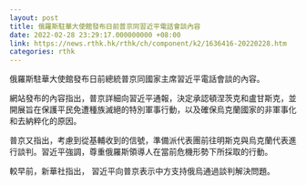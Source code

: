 ```yaml
---
layout: post
title: 俄羅斯駐華大使館發布日前普京同習近平電話會談內容
date: 2022-02-28 23:29:17.000000000 +08:00
link: https://news.rthk.hk/rthk/ch/component/k2/1636416-20220228.htm
categories: rthk
---
```


俄羅斯駐華大使館發布日前總統普京同國家主席習近平電話會談的內容。

網站發布的內容指出，普京詳細向習近平通報，決定承認頓涅茨克和盧甘斯克，並開展旨在保護平民免遭種族滅絕的特別軍事行動，以及確保烏克蘭國家的非軍事化和去納粹化的原因。

普京又指出，考慮到從基輔收到的信號，準備派代表團前往明斯克與烏克蘭代表進行談判。習近平強調，尊重俄羅斯領導人在當前危機形勢下所採取的行動。

較早前，新華社指出， 習近平向普京表示中方支持俄烏通過談判解決問題。
